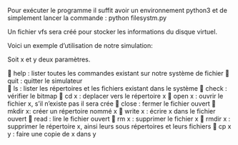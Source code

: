
Pour exécuter le programme il suffit avoir un environnement python3 et de simplement lancer la commande : python filesystm.py  

Un fichier vfs sera créé pour stocker les informations du disque virtuel.

Voici un exemple d’utilisation de notre simulation:

Soit x et y deux paramètres.

	help : lister toutes les commandes existant sur notre système de fichier 
	quit : quitter le simulateur  
	ls : lister les répertoires et les fichiers existant dans le système 
	check : vérifier le bitmap
	cd x : deplacer vers le répertoire  x 
	open x : ouvrir le fichier x, s’il n’existe pas il sera crée 
	close : fermer le fichier ouvert 
	mkdir x: créer un répertoire nommé x
	write x : écrire x dans le fichier ouvert
	read : lire le fichier ouvert
	rm x : supprimer le fichier x
	rmdir x : supprimer le répertoire x, ainsi leurs sous répertoires et leurs fichiers 
	cp x y : faire une copie de x dans y


